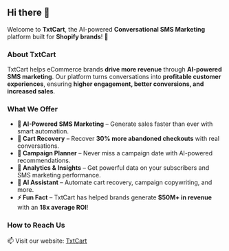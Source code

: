 ## Hi there 👋

Welcome to **TxtCart**, the AI-powered **Conversational SMS Marketing** platform built for **Shopify brands**! 🚀

### About TxtCart
TxtCart helps eCommerce brands **drive more revenue** through **AI-powered SMS marketing**. Our platform turns conversations into **profitable customer experiences**, ensuring **higher engagement, better conversions, and increased sales**.

### What We Offer
- **🔭 AI-Powered SMS Marketing** – Generate sales faster than ever with smart automation.
- **🌱 Cart Recovery** – Recover **30% more abandoned checkouts** with real conversations.
- **👯 Campaign Planner** – Never miss a campaign date with AI-powered recommendations.
- **🤔 Analytics & Insights** – Get powerful data on your subscribers and SMS marketing performance.
- **💬 AI Assistant** – Automate cart recovery, campaign copywriting, and more.
- **⚡ Fun Fact** – TxtCart has helped brands generate **$50M+ in revenue** with an **18x average ROI**!

### How to Reach Us
📫 Visit our website: [TxtCart](https://txtcartapp.com/)  

